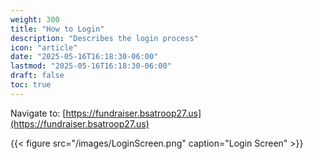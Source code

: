 ```yaml
---
weight: 300
title: "How to Login"
description: "Describes the login process"
icon: "article"
date: "2025-05-16T16:18:30-06:00"
lastmod: "2025-05-16T16:18:30-06:00"
draft: false
toc: true
---
```



Navigate to: [https://fundraiser.bsatroop27.us](https://fundraiser.bsatroop27.us)

{{< figure src="/images/LoginScreen.png" caption="Login Screen" >}}
